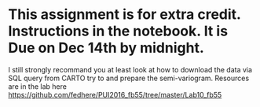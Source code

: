 # This assignment is for extra credit. Instructions in the notebook. It is Due on Dec 14th by midnight.

I still strongly recommand you at least look at how to download the data via SQL query from CARTO try to and prepare the semi-variogram. Resources are in the lab here https://github.com/fedhere/PUI2016_fb55/tree/master/Lab10_fb55
